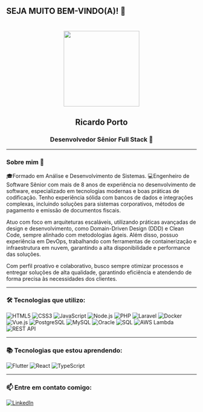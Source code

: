 ## SEJA MUITO BEM-VINDO(A)! 👋

<!--
**ricardoppn/ricardoppn** is a ✨ _special_ ✨ repository because its `README.md` (this file) appears on your GitHub profile.

Here are some ideas to get you started:

- 🔭 I’m currently working on ...
- 🌱 I’m currently learning ...
- 👯 I’m looking to collaborate on ...
- 🤔 I’m looking for help with ...
- 💬 Ask me about ...
- 📫 How to reach me: ...
- 😄 Pronouns: ...
- ⚡ Fun fact: ...
-->


<h1 align="center"> </h1>

<p align="center">
  <img src="https://media.licdn.com/dms/image/v2/C4D03AQGhqwnLQMcRWQ/profile-displayphoto-shrink_800_800/profile-displayphoto-shrink_800_800/0/1628104742456?e=1746057600&v=beta&t=o9I-Log3zqYpewxatqSlA_uU_6Si0vRuBwhewuQRVXM" width="200" />
</p>

<h2 align="center">Ricardo Porto</h2>
<h3 align="center">Desenvolvedor Sênior Full Stack 🚀</h3>

---

### Sobre mim 👋  

🎓Formado em Análise e Desenvolvimento de Sistemas.
💻Engenheiro de Software Sênior com mais de 8 anos de experiência no desenvolvimento de software, especializado em tecnologias modernas e boas práticas de codificação. Tenho experiência sólida com bancos de dados e integrações complexas, incluindo soluções para sistemas corporativos, métodos de pagamento e emissão de documentos fiscais.

Atuo com foco em arquiteturas escaláveis, utilizando práticas avançadas de design e desenvolvimento, como Domain-Driven Design (DDD) e Clean Code, sempre alinhado com metodologias ágeis. Além disso, possuo experiência em DevOps, trabalhando com ferramentas de containerização e infraestrutura em nuvem, garantindo a alta disponibilidade e performance das soluções.

Com perfil proativo e colaborativo, busco sempre otimizar processos e entregar soluções de alta qualidade, garantindo eficiência e atendendo de forma precisa às necessidades dos clientes.


---

### 🛠️ Tecnologias que utilizo:
![HTML5](https://img.shields.io/badge/HTML5-E34F26?style=for-the-badge&logo=html5&logoColor=white)
![CSS3](https://img.shields.io/badge/CSS3-1572B6?style=for-the-badge&logo=css3&logoColor=white)
![JavaScript](https://img.shields.io/badge/JavaScript-F7DF1E?style=for-the-badge&logo=javascript&logoColor=black)
![Node.js](https://img.shields.io/badge/Node.js-339933?style=for-the-badge&logo=nodedotjs&logoColor=white)
![PHP](https://img.shields.io/badge/PHP-777BB4?style=for-the-badge&logo=php&logoColor=white)
![Laravel](https://img.shields.io/badge/Laravel-FD7E14?style=for-the-badge&logo=laravel&logoColor=white)
![Docker](https://img.shields.io/badge/Docker-2496ED?style=for-the-badge&logo=docker&logoColor=white)
![Vue.js](https://img.shields.io/badge/Vue.js-4FC08D?style=for-the-badge&logo=vue.js&logoColor=white)
![PostgreSQL](https://img.shields.io/badge/PostgreSQL-4169E1?style=for-the-badge&logo=postgresql&logoColor=white)
![MySQL](https://img.shields.io/badge/MySQL-4479A1?style=for-the-badge&logo=mysql&logoColor=white)
![Oracle](https://img.shields.io/badge/Oracle-F80000?style=for-the-badge&logo=oracle&logoColor=white)
![SQL](https://img.shields.io/badge/SQL-CC2927?style=for-the-badge&logo=microsoftsqlserver&logoColor=white)
![AWS Lambda](https://img.shields.io/badge/AWS%20Lambda-FF9900?style=for-the-badge&logo=awslambda&logoColor=white)
![REST API](https://img.shields.io/badge/REST%20API-25D366?style=for-the-badge&logo=api&logoColor=white)



---

### 📚 Tecnologias que estou aprendendo:
![Flutter](https://img.shields.io/badge/Flutter-02569B?style=for-the-badge&logo=flutter&logoColor=white)
![React](https://img.shields.io/badge/React-61DAFB?style=for-the-badge&logo=react&)
![TypeScript](https://img.shields.io/badge/TypeScript-3178C6?style=for-the-badge&logo=typescript&logoColor=white)


---

### 📫 Entre em contato comigo:
[![LinkedIn](https://img.shields.io/badge/LinkedIn-0077B5?style=for-the-badge&logo=linkedin&logoColor=white)](www.linkedin.com/in/ricardo-porto-4b706b35)